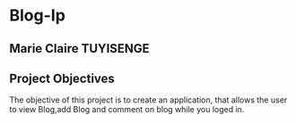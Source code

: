# Blog-Ip
## Marie Claire TUYISENGE
## Project Objectives
The objective of this project is to create an application, that allows the user to view Blog,add Blog and comment on blog while you loged in.

